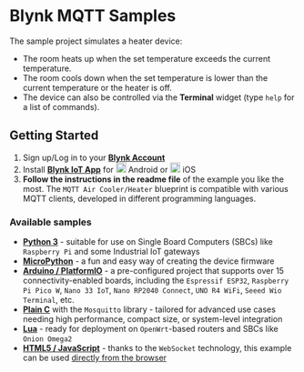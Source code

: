 # Blynk MQTT Samples

The sample project simulates a heater device:

- The room heats up when the set temperature exceeds the current temperature.
- The room cools down when the set temperature is lower than the current temperature or the heater is off.
- The device can also be controlled via the **Terminal** widget (type `help` for a list of commands).

## Getting Started

1. Sign up/Log in to your [**Blynk Account**](https://blynk.cloud)
2. Install [**Blynk IoT App**](https://docs.blynk.io/en/downloads/blynk-apps-for-ios-and-android) for <img src="https://cdn.rawgit.com/simple-icons/simple-icons/develop/icons/googleplay.svg" width="18" height="18" /> Android or
<img src="https://cdn.rawgit.com/simple-icons/simple-icons/develop/icons/apple.svg" width="18" height="18" /> iOS
3. **Follow the instructions in the readme file** of the example you like the most.
   The `MQTT Air Cooler/Heater` blueprint is compatible with various MQTT clients, developed in different programming languages.

### Available samples

- [**Python 3**](Python3/README.md) - suitable for use on Single Board Computers (SBCs) like `Raspberry Pi` and some Industrial IoT gateways
- [**MicroPython**](MicroPython/README.md) - a fun and easy way of creating the device firmware
- [**Arduino / PlatformIO**](Arduino_Blynk_MQTT/README.md) - a pre-configured project that supports over 15 connectivity-enabled boards, including the `Espressif ESP32`, `Raspberry Pi Pico W`, `Nano 33 IoT`, `Nano RP2040 Connect`, `UNO R4 WiFi`, `Seeed Wio Terminal`, etc.
- [**Plain C**](C_libmosquitto/README.md) with the `Mosquitto` library - tailored for advanced use cases needing high performance, compact size, or system-level integration
- [**Lua**](Lua_OpenWrt/README.md) - ready for deployment on `OpenWrt`-based routers and SBCs like `Onion Omega2`
- [**HTML5 / JavaScript**](HTML5_WebSocket/README.md) - thanks to the `WebSocket` technology, this example can be used [directly from the browser](https://bit.ly/Blynk-HTML5-MQTT-Sample)

